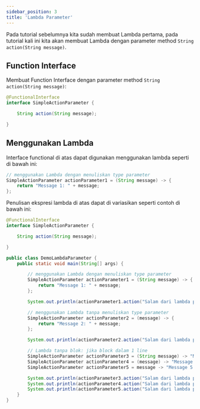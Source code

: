 ```yaml
---
sidebar_position: 3
title: 'Lambda Parameter'
---
```


Pada tutorial sebelumnya kita sudah membuat Lambda pertama, pada tutorial kali ini kita akan membuat Lambda dengan parameter method `String action(String message)`.

## Function Interface

Membuat Function Interface dengan parameter method `String action(String message)`:

```java
@FunctionalInterface
interface SimpleActionParameter {

    String action(String message);

}
```

## Menggunakan Lambda

Interface functional di atas dapat digunakan menggunakan lambda seperti di bawah ini:

```java
// menggunakan Lambda dengan menuliskan type parameter
SimpleActionParameter actionParameter1 = (String message) -> {
    return "Message 1: " + message;
};

```

Penulisan ekspresi lambda di atas dapat di variasikan seperti contoh di bawah ini:

```java
@FunctionalInterface
interface SimpleActionParameter {

    String action(String message);

}

public class DemoLambdaParameter {
    public static void main(String[] args) {

        // menggunakan Lambda dengan menuliskan type parameter
        SimpleActionParameter actionParameter1 = (String message) -> {
            return "Message 1: " + message;
        };

        System.out.println(actionParameter1.action("Salam dari lambda parameter 1"));

        // menggunakan Lambda tanpa menuliskan type parameter
        SimpleActionParameter actionParameter2 = (message) -> {
            return "Message 2: " + message;
        };

        System.out.println(actionParameter2.action("Salam dari lambda parameter 2"));

        // Lambda tanpa blok: jika block dalam 1 line
        SimpleActionParameter actionParameter3 = (String message) -> "Message 3: " + message;
        SimpleActionParameter actionParameter4 = (message) -> "Message 4: " + message;
        SimpleActionParameter actionParameter5 = message -> "Message 5: " + message;

        System.out.println(actionParameter3.action("Salam dari lambda parameter 3"));
        System.out.println(actionParameter4.action("Salam dari lambda parameter 4"));
        System.out.println(actionParameter5.action("Salam dari lambda parameter 5"));
    }
}
```